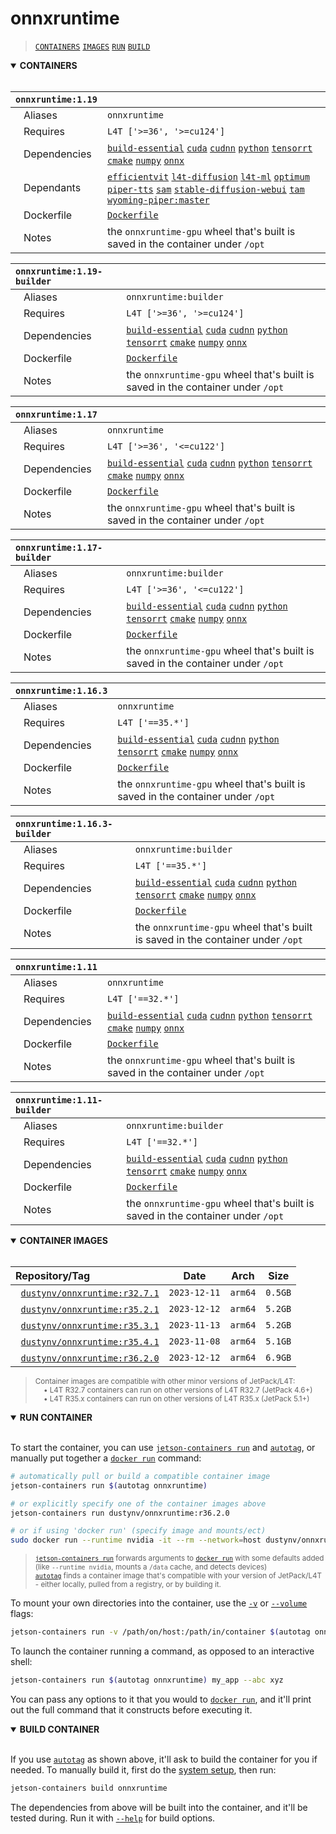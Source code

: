 # onnxruntime

> [`CONTAINERS`](#user-content-containers) [`IMAGES`](#user-content-images) [`RUN`](#user-content-run) [`BUILD`](#user-content-build)

<details open>
<summary><b><a id="containers">CONTAINERS</a></b></summary>
<br>

| **`onnxruntime:1.19`** | |
| :-- | :-- |
| &nbsp;&nbsp;&nbsp;Aliases | `onnxruntime` |
| &nbsp;&nbsp;&nbsp;Requires | `L4T ['>=36', '>=cu124']` |
| &nbsp;&nbsp;&nbsp;Dependencies | [`build-essential`](/packages/build/build-essential) [`cuda`](/packages/cuda/cuda) [`cudnn`](/packages/cuda/cudnn) [`python`](/packages/build/python) [`tensorrt`](/packages/tensorrt) [`cmake`](/packages/build/cmake/cmake_pip) [`numpy`](/packages/numpy) [`onnx`](/packages/onnx) |
| &nbsp;&nbsp;&nbsp;Dependants | [`efficientvit`](/packages/vit/efficientvit) [`l4t-diffusion`](/packages/l4t/l4t-diffusion) [`l4t-ml`](/packages/l4t/l4t-ml) [`optimum`](/packages/llm/optimum) [`piper-tts`](/packages/audio/piper-tts) [`sam`](/packages/vit/sam) [`stable-diffusion-webui`](/packages/diffusion/stable-diffusion-webui) [`tam`](/packages/vit/tam) [`wyoming-piper:master`](/packages/smart-home/wyoming/piper) |
| &nbsp;&nbsp;&nbsp;Dockerfile | [`Dockerfile`](Dockerfile) |
| &nbsp;&nbsp;&nbsp;Notes | the `onnxruntime-gpu` wheel that's built is saved in the container under `/opt` |

| **`onnxruntime:1.19-builder`** | |
| :-- | :-- |
| &nbsp;&nbsp;&nbsp;Aliases | `onnxruntime:builder` |
| &nbsp;&nbsp;&nbsp;Requires | `L4T ['>=36', '>=cu124']` |
| &nbsp;&nbsp;&nbsp;Dependencies | [`build-essential`](/packages/build/build-essential) [`cuda`](/packages/cuda/cuda) [`cudnn`](/packages/cuda/cudnn) [`python`](/packages/build/python) [`tensorrt`](/packages/tensorrt) [`cmake`](/packages/build/cmake/cmake_pip) [`numpy`](/packages/numpy) [`onnx`](/packages/onnx) |
| &nbsp;&nbsp;&nbsp;Dockerfile | [`Dockerfile`](Dockerfile) |
| &nbsp;&nbsp;&nbsp;Notes | the `onnxruntime-gpu` wheel that's built is saved in the container under `/opt` |

| **`onnxruntime:1.17`** | |
| :-- | :-- |
| &nbsp;&nbsp;&nbsp;Aliases | `onnxruntime` |
| &nbsp;&nbsp;&nbsp;Requires | `L4T ['>=36', '<=cu122']` |
| &nbsp;&nbsp;&nbsp;Dependencies | [`build-essential`](/packages/build/build-essential) [`cuda`](/packages/cuda/cuda) [`cudnn`](/packages/cuda/cudnn) [`python`](/packages/build/python) [`tensorrt`](/packages/tensorrt) [`cmake`](/packages/build/cmake/cmake_pip) [`numpy`](/packages/numpy) [`onnx`](/packages/onnx) |
| &nbsp;&nbsp;&nbsp;Dockerfile | [`Dockerfile`](Dockerfile) |
| &nbsp;&nbsp;&nbsp;Notes | the `onnxruntime-gpu` wheel that's built is saved in the container under `/opt` |

| **`onnxruntime:1.17-builder`** | |
| :-- | :-- |
| &nbsp;&nbsp;&nbsp;Aliases | `onnxruntime:builder` |
| &nbsp;&nbsp;&nbsp;Requires | `L4T ['>=36', '<=cu122']` |
| &nbsp;&nbsp;&nbsp;Dependencies | [`build-essential`](/packages/build/build-essential) [`cuda`](/packages/cuda/cuda) [`cudnn`](/packages/cuda/cudnn) [`python`](/packages/build/python) [`tensorrt`](/packages/tensorrt) [`cmake`](/packages/build/cmake/cmake_pip) [`numpy`](/packages/numpy) [`onnx`](/packages/onnx) |
| &nbsp;&nbsp;&nbsp;Dockerfile | [`Dockerfile`](Dockerfile) |
| &nbsp;&nbsp;&nbsp;Notes | the `onnxruntime-gpu` wheel that's built is saved in the container under `/opt` |

| **`onnxruntime:1.16.3`** | |
| :-- | :-- |
| &nbsp;&nbsp;&nbsp;Aliases | `onnxruntime` |
| &nbsp;&nbsp;&nbsp;Requires | `L4T ['==35.*']` |
| &nbsp;&nbsp;&nbsp;Dependencies | [`build-essential`](/packages/build/build-essential) [`cuda`](/packages/cuda/cuda) [`cudnn`](/packages/cuda/cudnn) [`python`](/packages/build/python) [`tensorrt`](/packages/tensorrt) [`cmake`](/packages/build/cmake/cmake_pip) [`numpy`](/packages/numpy) [`onnx`](/packages/onnx) |
| &nbsp;&nbsp;&nbsp;Dockerfile | [`Dockerfile`](Dockerfile) |
| &nbsp;&nbsp;&nbsp;Notes | the `onnxruntime-gpu` wheel that's built is saved in the container under `/opt` |

| **`onnxruntime:1.16.3-builder`** | |
| :-- | :-- |
| &nbsp;&nbsp;&nbsp;Aliases | `onnxruntime:builder` |
| &nbsp;&nbsp;&nbsp;Requires | `L4T ['==35.*']` |
| &nbsp;&nbsp;&nbsp;Dependencies | [`build-essential`](/packages/build/build-essential) [`cuda`](/packages/cuda/cuda) [`cudnn`](/packages/cuda/cudnn) [`python`](/packages/build/python) [`tensorrt`](/packages/tensorrt) [`cmake`](/packages/build/cmake/cmake_pip) [`numpy`](/packages/numpy) [`onnx`](/packages/onnx) |
| &nbsp;&nbsp;&nbsp;Dockerfile | [`Dockerfile`](Dockerfile) |
| &nbsp;&nbsp;&nbsp;Notes | the `onnxruntime-gpu` wheel that's built is saved in the container under `/opt` |

| **`onnxruntime:1.11`** | |
| :-- | :-- |
| &nbsp;&nbsp;&nbsp;Aliases | `onnxruntime` |
| &nbsp;&nbsp;&nbsp;Requires | `L4T ['==32.*']` |
| &nbsp;&nbsp;&nbsp;Dependencies | [`build-essential`](/packages/build/build-essential) [`cuda`](/packages/cuda/cuda) [`cudnn`](/packages/cuda/cudnn) [`python`](/packages/build/python) [`tensorrt`](/packages/tensorrt) [`cmake`](/packages/build/cmake/cmake_pip) [`numpy`](/packages/numpy) [`onnx`](/packages/onnx) |
| &nbsp;&nbsp;&nbsp;Dockerfile | [`Dockerfile`](Dockerfile) |
| &nbsp;&nbsp;&nbsp;Notes | the `onnxruntime-gpu` wheel that's built is saved in the container under `/opt` |

| **`onnxruntime:1.11-builder`** | |
| :-- | :-- |
| &nbsp;&nbsp;&nbsp;Aliases | `onnxruntime:builder` |
| &nbsp;&nbsp;&nbsp;Requires | `L4T ['==32.*']` |
| &nbsp;&nbsp;&nbsp;Dependencies | [`build-essential`](/packages/build/build-essential) [`cuda`](/packages/cuda/cuda) [`cudnn`](/packages/cuda/cudnn) [`python`](/packages/build/python) [`tensorrt`](/packages/tensorrt) [`cmake`](/packages/build/cmake/cmake_pip) [`numpy`](/packages/numpy) [`onnx`](/packages/onnx) |
| &nbsp;&nbsp;&nbsp;Dockerfile | [`Dockerfile`](Dockerfile) |
| &nbsp;&nbsp;&nbsp;Notes | the `onnxruntime-gpu` wheel that's built is saved in the container under `/opt` |

</details>

<details open>
<summary><b><a id="images">CONTAINER IMAGES</a></b></summary>
<br>

| Repository/Tag | Date | Arch | Size |
| :-- | :--: | :--: | :--: |
| &nbsp;&nbsp;[`dustynv/onnxruntime:r32.7.1`](https://hub.docker.com/r/dustynv/onnxruntime/tags) | `2023-12-11` | `arm64` | `0.5GB` |
| &nbsp;&nbsp;[`dustynv/onnxruntime:r35.2.1`](https://hub.docker.com/r/dustynv/onnxruntime/tags) | `2023-12-12` | `arm64` | `5.2GB` |
| &nbsp;&nbsp;[`dustynv/onnxruntime:r35.3.1`](https://hub.docker.com/r/dustynv/onnxruntime/tags) | `2023-11-13` | `arm64` | `5.2GB` |
| &nbsp;&nbsp;[`dustynv/onnxruntime:r35.4.1`](https://hub.docker.com/r/dustynv/onnxruntime/tags) | `2023-11-08` | `arm64` | `5.1GB` |
| &nbsp;&nbsp;[`dustynv/onnxruntime:r36.2.0`](https://hub.docker.com/r/dustynv/onnxruntime/tags) | `2023-12-12` | `arm64` | `6.9GB` |

> <sub>Container images are compatible with other minor versions of JetPack/L4T:</sub><br>
> <sub>&nbsp;&nbsp;&nbsp;&nbsp;• L4T R32.7 containers can run on other versions of L4T R32.7 (JetPack 4.6+)</sub><br>
> <sub>&nbsp;&nbsp;&nbsp;&nbsp;• L4T R35.x containers can run on other versions of L4T R35.x (JetPack 5.1+)</sub><br>
</details>

<details open>
<summary><b><a id="run">RUN CONTAINER</a></b></summary>
<br>

To start the container, you can use [`jetson-containers run`](/docs/run.md) and [`autotag`](/docs/run.md#autotag), or manually put together a [`docker run`](https://docs.docker.com/engine/reference/commandline/run/) command:
```bash
# automatically pull or build a compatible container image
jetson-containers run $(autotag onnxruntime)

# or explicitly specify one of the container images above
jetson-containers run dustynv/onnxruntime:r36.2.0

# or if using 'docker run' (specify image and mounts/ect)
sudo docker run --runtime nvidia -it --rm --network=host dustynv/onnxruntime:r36.2.0
```
> <sup>[`jetson-containers run`](/docs/run.md) forwards arguments to [`docker run`](https://docs.docker.com/engine/reference/commandline/run/) with some defaults added (like `--runtime nvidia`, mounts a `/data` cache, and detects devices)</sup><br>
> <sup>[`autotag`](/docs/run.md#autotag) finds a container image that's compatible with your version of JetPack/L4T - either locally, pulled from a registry, or by building it.</sup>

To mount your own directories into the container, use the [`-v`](https://docs.docker.com/engine/reference/commandline/run/#volume) or [`--volume`](https://docs.docker.com/engine/reference/commandline/run/#volume) flags:
```bash
jetson-containers run -v /path/on/host:/path/in/container $(autotag onnxruntime)
```
To launch the container running a command, as opposed to an interactive shell:
```bash
jetson-containers run $(autotag onnxruntime) my_app --abc xyz
```
You can pass any options to it that you would to [`docker run`](https://docs.docker.com/engine/reference/commandline/run/), and it'll print out the full command that it constructs before executing it.
</details>
<details open>
<summary><b><a id="build">BUILD CONTAINER</b></summary>
<br>

If you use [`autotag`](/docs/run.md#autotag) as shown above, it'll ask to build the container for you if needed.  To manually build it, first do the [system setup](/docs/setup.md), then run:
```bash
jetson-containers build onnxruntime
```
The dependencies from above will be built into the container, and it'll be tested during.  Run it with [`--help`](/jetson_containers/build.py) for build options.
</details>
